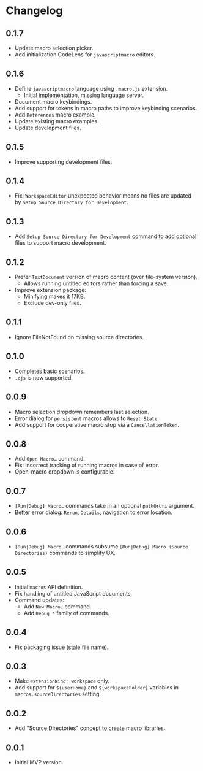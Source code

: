 # Changelog

## 0.1.7
- Update macro selection picker.
- Add initialization CodeLens for `javascriptmacro` editors.

## 0.1.6
- Define `javascriptmacro` language using `.macro.js` extension.
  - Initial implementation, missing language server.
- Document macro keybindings.
- Add support for tokens in macro paths to improve keybinding scenarios.
- Add `References` macro example.
- Update existing macro examples.
- Update development files.

## 0.1.5
- Improve supporting development files.

## 0.1.4
- Fix: `WorkspaceEditor` unexpected behavior means no files are updated by `Setup Source Directory for Development`.

## 0.1.3
- Add `Setup Source Directory for Development` command to add optional files to support macro development.

## 0.1.2
- Prefer `TextDocument` version of macro content (over file-system version).
  - Allows running untitled editors rather than forcing a save.
- Improve extension package:
  - Minifying makes it 17KB.
  - Exclude dev-only files.

## 0.1.1
- Ignore FileNotFound on missing source directories.

## 0.1.0
- Completes basic scenarios.
- `.cjs` is now supported.

## 0.0.9
- Macro selection dropdown remembers last selection.
- Error dialog for `persistent` macros allows to `Reset State`.
- Add support for cooperative macro stop via a `CancellationToken`.

## 0.0.8
- Add `Open Macro…` command.
- Fix: incorrect tracking of running macros in case of error.
- Open-macro dropdown is configurable.

## 0.0.7
- `[Run|Debug] Macro…` commands take in an optional `pathOrUri` argument.
- Better error dialog: `Rerun`, `Details`, navigation to error location.

## 0.0.6
- `[Run|Debug] Macro…` commands subsume `[Run|Debug] Macro (Source Directories)` commands to simplify UX.

## 0.0.5
- Initial `macros` API definition.
- Fix handling of untitled JavaScript documents.
- Command updates:
  - Add `New Macro…` command.
  - Add `Debug *` family of commands.

## 0.0.4
- Fix packaging issue (stale file name).

## 0.0.3
- Make `extensionKind: workspace` only.
- Add support for `${userHome}` and `${workspaceFolder}` variables in `macros.sourceDirectories` setting.

## 0.0.2
- Add "Source Directories" concept to create macro libraries.

## 0.0.1
- Initial MVP version.
